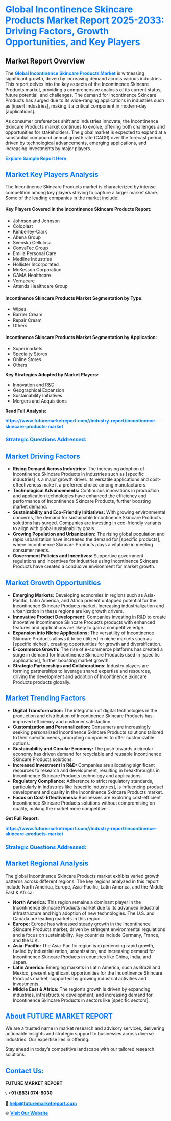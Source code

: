 <h1 style="color: #007BFF;">Global Incontinence Skincare Products Market Report 2025-2033: Driving Factors, Growth Opportunities, and Key Players</h1>

<section id="overview">
<h2>Market Report Overview</h2>
<p>The <a href="https://www.futuremarketreport.com//industry-report/incontinence-skincare-products-market" style="color: #007BFF; text-decoration: none;"><strong>Global Incontinence Skincare Products Market</strong></a> is witnessing significant growth, driven by increasing demand across various industries. This report delves into the key aspects of the Incontinence Skincare Products market, providing a comprehensive analysis of its current status, future potential, and challenges. The demand for Incontinence Skincare Products has surged due to its wide-ranging applications in industries such as [insert industries], making it a critical component in modern-day [applications].</p>
<p>As consumer preferences shift and industries innovate, the Incontinence Skincare Products market continues to evolve, offering both challenges and opportunities for stakeholders. The global market is expected to expand at a substantial compound annual growth rate (CAGR) over the forecast period, driven by technological advancements, emerging applications, and increasing investments by major players.</p>
</section>

<section id="overview">
<p><a href="https://www.futuremarketreport.com//request-sample/reportId=48741" style="color: #007BFF; text-decoration: none;"><strong>Explore Sample Report Here</strong></a></p>
</section>

<section id="key-players">
<h2 style="color: #007BFF;">Market Key Players Analysis</h2>
<p>The Incontinence Skincare Products market is characterized by intense competition among key players striving to capture a larger market share. Some of the leading companies in the market include:</p>
<h4>Key Players Covered in the Incontinence Skincare Products Report:</h4>
<ul><li>Johnson and Johnson</li><li>Coloplast</li><li>Kimberley-Clark</li><li>Abena Group</li><li>Svenska Cellulosa</li><li>ConvaTec Group</li><li>Emilia Personal Care</li><li>Medline Industries</li><li>Hollister Incorporated</li><li>McKesson Corporation</li><li>GAMA Healthcare</li><li>Vernacare</li><li>Attends Healthcare Group</li></ul>
<h4>Incontinence Skincare Products Market Segmentation by Type:</h4>
<ul><li>Wipes</li><li>Barrier Cream</li><li>Repair Cream</li><li>Others</li></ul>

<h4>Incontinence Skincare Products Market Segmentation by Application:</h4>
<ul><li>Supermarkets</li><li>Specialty Stores</li><li>Online Stores</li><li>Others</li></ul>
<p><strong>Key Strategies Adopted by Market Players:</strong></p>
<ul>
<li>Innovation and R&D</li>
<li>Geographical Expansion</li>
<li>Sustainability Initiatives</li>
<li>Mergers and Acquisitions</li>
</ul>
</section>

<section>
<p><strong>Read Full Analysis: </strong></p><a href="https://www.futuremarketreport.com//industry-report/incontinence-skincare-products-market" style="color: #007BFF; text-decoration: none;"><strong>https://www.futuremarketreport.com//industry-report/incontinence-skincare-products-market</strong></a>
<h3 style="color: #007BFF;">Strategic Questions Addressed:</h3>
</section>

<section id="driving-factors">
<h2 style="color: #007BFF;">Market Driving Factors</h2>
<ul>
<li><strong>Rising Demand Across Industries:</strong> The increasing adoption of Incontinence Skincare Products in industries such as [specific industries] is a major growth driver. Its versatile applications and cost-effectiveness make it a preferred choice among manufacturers.</li>
<li><strong>Technological Advancements:</strong> Continuous innovations in production and application technologies have enhanced the efficiency and performance of Incontinence Skincare Products, further boosting market demand.</li>
<li><strong>Sustainability and Eco-Friendly Initiatives:</strong> With growing environmental concerns, the demand for sustainable Incontinence Skincare Products solutions has surged. Companies are investing in eco-friendly variants to align with global sustainability goals.</li>
<li><strong>Growing Population and Urbanization:</strong> The rising global population and rapid urbanization have increased the demand for [specific products], where Incontinence Skincare Products plays a vital role in meeting consumer needs.</li>
<li><strong>Government Policies and Incentives:</strong> Supportive government regulations and incentives for industries using Incontinence Skincare Products have created a conducive environment for market growth.</li>
</ul>
</section>

<section id="growth-opportunities">
<h2 style="color: #007BFF;">Market Growth Opportunities</h2>
<ul>
<li><strong>Emerging Markets:</strong> Developing economies in regions such as Asia-Pacific, Latin America, and Africa present untapped potential for the Incontinence Skincare Products market. Increasing industrialization and urbanization in these regions are key growth drivers.</li>
<li><strong>Innovative Product Development:</strong> Companies investing in R&D to create innovative Incontinence Skincare Products products with enhanced features and applications are likely to gain a competitive edge.</li>
<li><strong>Expansion into Niche Applications:</strong> The versatility of Incontinence Skincare Products allows it to be utilized in niche markets such as [specific niches], creating opportunities for growth and diversification.</li>
<li><strong>E-commerce Growth:</strong> The rise of e-commerce platforms has created a surge in demand for Incontinence Skincare Products used in [specific applications], further boosting market growth.</li>
<li><strong>Strategic Partnerships and Collaborations:</strong> Industry players are forming partnerships to leverage shared expertise and resources, driving the development and adoption of Incontinence Skincare Products products globally.</li>
</ul>
</section>

<section id="trending-factors">
<h2 style="color: #007BFF;">Market Trending Factors</h2>
<ul>
<li><strong>Digital Transformation:</strong> The integration of digital technologies in the production and distribution of Incontinence Skincare Products has improved efficiency and customer satisfaction.</li>
<li><strong>Customization and Personalization:</strong> Consumers are increasingly seeking personalized Incontinence Skincare Products solutions tailored to their specific needs, prompting companies to offer customizable options.</li>
<li><strong>Sustainability and Circular Economy:</strong> The push towards a circular economy has driven demand for recyclable and reusable Incontinence Skincare Products solutions.</li>
<li><strong>Increased Investment in R&D:</strong> Companies are allocating significant resources to research and development, resulting in breakthroughs in Incontinence Skincare Products technology and applications.</li>
<li><strong>Regulatory Compliance:</strong> Adherence to strict regulatory standards, particularly in industries like [specific industries], is influencing product development and quality in the Incontinence Skincare Products market.</li>
<li><strong>Focus on Cost-Effectiveness:</strong> Businesses are exploring cost-efficient Incontinence Skincare Products solutions without compromising on quality, making the market more competitive.</li>
</ul>
</section>

<section>
<p><strong>Get Full Report: </strong></p><a href="https://www.futuremarketreport.com//industry-report/incontinence-skincare-products-market" style="color: #007BFF; text-decoration: none;"><strong>https://www.futuremarketreport.com//industry-report/incontinence-skincare-products-market</strong></a>
<h3 style="color: #007BFF;">Strategic Questions Addressed:</h3>
</section>


<section id="regional-analysis">
<h2 style="color: #007BFF;">Market Regional Analysis</h2>
<p>The global Incontinence Skincare Products market exhibits varied growth patterns across different regions. The key regions analyzed in this report include North America, Europe, Asia-Pacific, Latin America, and the Middle East & Africa:</p>
<ul>
<li><strong>North America:</strong> This region remains a dominant player in the Incontinence Skincare Products market due to its advanced industrial infrastructure and high adoption of new technologies. The U.S. and Canada are leading markets in this region.</li>
<li><strong>Europe:</strong> Europe has witnessed steady growth in the Incontinence Skincare Products market, driven by stringent environmental regulations and a focus on sustainability. Key countries include Germany, France, and the U.K.</li>
<li><strong>Asia-Pacific:</strong> The Asia-Pacific region is experiencing rapid growth, fueled by industrialization, urbanization, and increasing demand for Incontinence Skincare Products in countries like China, India, and Japan.</li>
<li><strong>Latin America:</strong> Emerging markets in Latin America, such as Brazil and Mexico, present significant opportunities for the Incontinence Skincare Products market, supported by growing industrial activities and investments.</li>
<li><strong>Middle East & Africa:</strong> The region’s growth is driven by expanding industries, infrastructure development, and increasing demand for Incontinence Skincare Products in sectors like [specific sectors].</li>
</ul>
</section>

<footer>
<h2 style="color: #007BFF;">About FUTURE MARKET REPORT</h2>
<p>We are a trusted name in market research and advisory services, delivering actionable insights and strategic support to businesses across diverse industries. Our expertise lies in offering:</p>

<p>Stay ahead in today’s competitive landscape with our tailored research solutions.</p>

<h2 style="color: #007BFF;">Contact Us:</h2>
<p><strong>FUTURE MARKET REPORT</strong></p>
<p>📞 <strong>+91 (883) 074-8030</strong></p>
<p>📧 <strong><a href="mailto:help@futuremarketreport.com" style="color: #007BFF;">help@futuremarketreport.com</a></strong></p>
<p>🌐 <strong><a href="https://www.futuremarketreport.com/" style="color: #007BFF;">Visit Our Website</a></strong></p>
</footer>